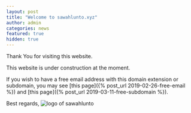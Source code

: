 ```yaml
---
layout: post
title: "Welcome to sawahlunto.xyz"
author: admin
categories: news
featured: true
hidden: true
---
```


Thank You for visiting this website.

This website is under construction at the moment.

If you wish to have a free email address with this domain extension or subdomain, you may see [this page]({% post_url 2019-02-26-free-email %}) and [this page]({% post_url 2019-03-11-free-subdomain %}).

Best regards,
![logo of sawahlunto]({{site.baseurl}}/assets/images/logo.png)

